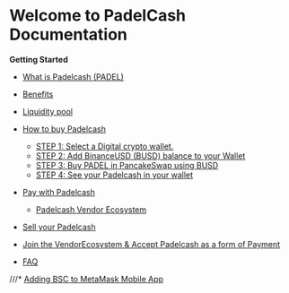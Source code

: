 # Welcome to PadelCash Documentation

**Getting Started**

* [What is Padelcash (PADEL)](what_is_padelcash.md)
* [Benefits](benefits.md)
* [Liquidity pool](padelcash_liquidity_pool.md)

* [How to buy Padelcash](how_to_buy_padelcash.md)

    * [STEP 1: Select a Digital crypto wallet.](how_to_buy_padelcash.md#step-1-select-which-digital-crypto-wallet-you-would-like-to-use)
    * [STEP 2: Add BinanceUSD (BUSD) balance to your Wallet](how_to_buy_padelcash.md#step-2-add-binanceusd-busd-balance-to-your-wallet)
    * [STEP 3: Buy PADEL in PancakeSwap using BUSD](how_to_buy_padelcash.md#step-3-buy-padel-in-pancakeswap-using-busd)
    * [STEP 4: See your Padelcash in your wallet](how_to_buy_padelcash.md#step-4-see-your-padelcash-in-your-wallet)

* [Pay with Padelcash](pay_with_padelcash.md)

    * [Padelcash Vendor Ecosystem](pay_with_padelcash.md#padelcash-vendor-ecosystem)

* [Sell your Padelcash](sell_your_padelcash.md)


* [Join the VendorEcosystem & Accept Padelcash as a form of Payment](join_and_accept_padelcash.md)


* [FAQ](faq.md)

///* [Adding BSC to MetaMask Mobile App](faq.md#adding-bsc-to-metamask-mobile-app)

